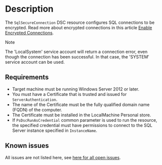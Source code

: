 # Description

The `SqlSecureConnection` DSC resource configures SQL connections
to be encrypted. Read more about encrypted connections in this article
[Enable Encrypted Connections](https://docs.microsoft.com/en-us/sql/database-engine/configure-windows/enable-encrypted-connections-to-the-database-engine).

> [!NOTE]
> The 'LocalSystem' service account will return a connection
> error, even though the connection has been successful. In that case,
> the 'SYSTEM' service account can be used.

## Requirements

* Target machine must be running Windows Server 2012 or later.
* You must have a Certificate that is trusted and issued for
   `ServerAuthentication`.
* The name of the Certificate must be the fully qualified domain name (FQDN)
   of the computer.
* The Certificate must be installed in the LocalMachine Personal store.
* If `PsDscRunAsCredential` common parameter is used to run the resource, the
  specified credential must have permissions to connect to the SQL Server instance
  specified in `InstanceName`.

## Known issues

All issues are not listed here, see [here for all open issues](https://github.com/dsccommunity/SqlServerDsc/issues?q=is%3Aissue+is%3Aopen+in%3Atitle+SqlSecureConnection).
